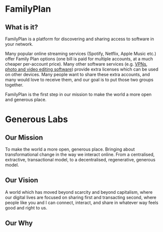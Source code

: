 # FamilyPlan

## What is it?
FamilyPlan is a platform for discovering and sharing access to software in your network.

Many popular online streaming services (Spotify, Netflix, Apple Music etc.) offer Family Plan options (one bill is paid for multiple accounts, at a much cheaper per-account price). Many other software services (e.g. [VPNs](https://en.wikipedia.org/wiki/Virtual_private_network), [photo and video editing software](https://www.adobe.com/creativecloud.html)) provide extra licenses which can be used on other devices. Many people want to share these extra accounts, and many would love to receive them, and our goal is to put those two groups together.

FamilyPlan is the first step in our mission to make the world a more open and generous place.

# Generous Labs

## Our Mission
To make the world a more open, generous place.
Bringing about transformational change in the way we interact online. From a centralised, extractive, transactional model, to a decentralised, regenerative, generous model.

## Our Vision
A world which has moved beyond scarcity and beyond capitalism, where our digital lives are focused on sharing first and transacting second, where people like you and I can connect, interact, and share in whatever way feels good and right to us.

## Our Why
